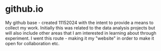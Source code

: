 # github.io
My github base - created 11152024 with the intent to provide a means to collect my work.  Initially this was related to the data analysis projects but will also include other areas that I am interested in learning about through experiment.  I went this route - making it my "website" in order to make it open for collaboration etc.
